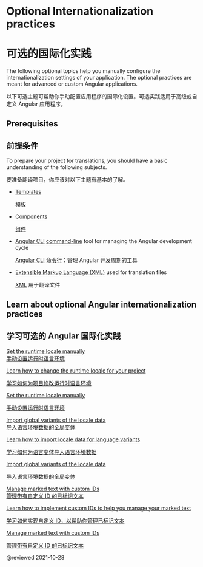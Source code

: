 # Optional Internationalization practices

# 可选的国际化实践

The following optional topics help you manually configure the internationalization settings of your application.
The optional practices are meant for advanced or custom Angular applications.

以下可选主题可帮助你手动配置应用程序的国际化设置。可选实践适用于高级或自定义 Angular 应用程序。

## Prerequisites

## 前提条件

To prepare your project for translations, you should have a basic understanding of the following subjects.

要准备翻译项目，你应该对以下主题有基本的了解。

* [Templates][AioGuideGlossaryTemplate]

  [模板][AioGuideGlossaryTemplate]

* [Components][AioGuideGlossaryComponent]

  [组件][AioGuideGlossaryComponent]

* [Angular CLI][AioCliMain] [command-line][AioGuideGlossaryCommandLineInterfaceCli] tool for managing the Angular development cycle

  [Angular CLI][AioCliMain] [命令行][AioGuideGlossaryCommandLineInterfaceCli]：管理 Angular 开发周期的工具

* [Extensible Markup Language (XML)][W3Xml] used for translation files

  [XML][W3Xml] 用于翻译文件

## Learn about optional Angular internationalization practices

## 学习可选的 Angular 国际化实践

<div class="card-container">
  <a href="guide/i18n-optional-manual-runtime-locale" class="docs-card" title="Set the runtime locale manually">
    <section>Set the runtime locale manually</section>
    <section>手动设置运行时语言环境</section>
    <p>Learn how to change the runtime locale for your project</p>
    <p>学习如何为项目修改运行时语言环境</p>
    <p class="card-footer">Set the runtime locale manually</p>
    <p class="card-footer">手动设置运行时语言环境</p>
  </a>
  <a href="guide/i18n-optional-import-global-variants" class="docs-card" title="Import global variants of the locale data">
    <section>Import global variants of the locale data</section>
    <section>导入语言环境数据的全局变体</section>
    <p>Learn how to import locale data for language variants</p>
    <p>学习如何为语言变体导入语言环境数据</p>
    <p class="card-footer">Import global variants of the locale data</p>
    <p class="card-footer">导入语言环境数据的全局变体</p>
  </a>
  <a href="guide/i18n-optional-manage-marked-text" class="docs-card" title="Manage marked text with custom IDs">
    <section>Manage marked text with custom IDs</section>
    <section>管理带有自定义 ID 的已标记文本</section>
    <p>Learn how to implement custom IDs to help you manage your marked text</p>
    <p>学习如何实现自定义 ID，以帮助你管理已标记文本</p>
    <p class="card-footer">Manage marked text with custom IDs</p>
    <p class="card-footer">管理带有自定义 ID 的已标记文本</p>
  </a>
</div>

<!-- links -->

[AioCliMain]: cli "CLI Overview and Command Reference | Angular"

[AioGuideGlossaryCommandLineInterfaceCli]: guide/glossary#command-line-interface-cli "command-line interface (CLI) - Glossary | Angular"

[AioGuideGlossaryComponent]: guide/glossary#component "component - Glossary | Angular"

[AioGuideGlossaryTemplate]: guide/glossary#template "template - Glossary | Angular"

[AioGuideI18nOptionalManageMarkedText]: guide/i18n-optional-manage-marked-text "Manage marked text with custom IDs | Angular"

[AioGuideI18nOptionalImportGlobalVariants]: guide/i18n-optional-import-global-variants "Import global variants of the locale data | Angular"

[AioGuideI18nOptionalManualRuntimeLocale]: guide/i18n-optional-runtime-source-locale "Set the runtime locale manually | Angular"

<!-- external links -->

[W3Xml]: https://www.w3.org/XML "Extensible Markup Language (XML) | W3C"

<!-- end links -->

@reviewed 2021-10-28